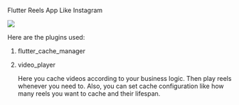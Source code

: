 Flutter Reels App Like Instagram 



<img src="Simulator Screen Recording - iPhone 14 Pro Max - 2023-10-29 at 23.09.52.gif">

Here are the plugins used:
1. flutter_cache_manager
2. video_player

   Here you cache videos according to your business logic. Then play reels whenever you need to.
   Also, you can set cache configuration like how many reels you want to cache and their lifespan.
